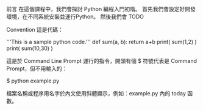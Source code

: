 前言
在這個課程中，我們會探討 Python 編程入門初階。
首先我們會設定好開發環境，在不同系統安裝並運行Python。
然後我們會
TODO

Convention
這是代碼：

'''This is a sample python code.'''
def sum(a, b):
    return a+b
print( sum(1,2) )
print( sum(10,30) )

這是於 Command Line Prompt 運行的指令，開頭有個 $ 符號代表是 Command Prompt，但不用輸入的：

$ python example.py

檔案名稱或程序用名字於內文使用斜體顯示，例如：example.py 內的 today 函數。